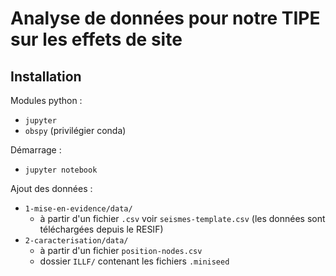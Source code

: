 # Analyse de données pour notre TIPE sur les effets de site

## Installation

Modules python :
- `jupyter`
- `obspy` (privilégier conda)

Démarrage :
- `jupyter notebook`

Ajout des données :
- `1-mise-en-evidence/data/`
    - à partir d'un fichier `.csv` voir `seismes-template.csv` (les données sont téléchargées depuis le RESIF)
- `2-caracterisation/data/`
    - à partir d'un fichier `position-nodes.csv`  
    - dossier `ILLF/` contenant les fichiers `.miniseed`